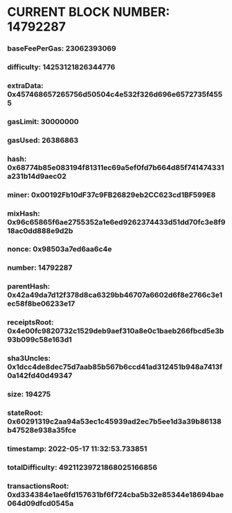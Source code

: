 # CURRENT BLOCK NUMBER: 14792287

### baseFeePerGas: 23062393069
### difficulty: 14253121826344776
### extraData: 0x457468657265756d50504c4e532f326d696e6572735f4555
### gasLimit: 30000000
### gasUsed: 26386863
### hash: 0x68774b85e083194f81311ec69a5ef0fd7b664d85f741474331a231b14d9aec02
### miner: 0x00192Fb10dF37c9FB26829eb2CC623cd1BF599E8
### mixHash: 0x96c65865f6ae2755352a1e6ed9262374433d51dd70fc3e8f918ac0dd888e9d2b
### nonce: 0x98503a7ed6aa6c4e
### number: 14792287
### parentHash: 0x42a49da7d12f378d8ca6329bb46707a6602d6f8e2766c3e1ec58f8be06233e17
### receiptsRoot: 0x4e00fc9820732c1529deb9aef310a8e0c1baeb266fbcd5e3b93b099c58e163d1
### sha3Uncles: 0x1dcc4de8dec75d7aab85b567b6ccd41ad312451b948a7413f0a142fd40d49347
### size: 194275
### stateRoot: 0x60291319c2aa94a53ec1c45939ad2ec7b5ee1d3a39b86138b47528e938a35fce
### timestamp: 2022-05-17 11:32:53.733851
### totalDifficulty: 49211239721868025166856
### transactionsRoot: 0xd334384e1ae6fd157631bf6f724cba5b32e85344e18694bae064d09dfcd0545a
